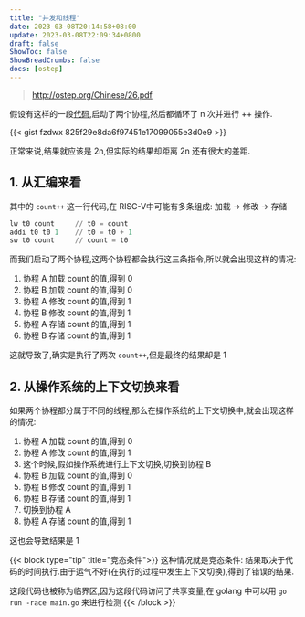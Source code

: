```yaml
---
title: "并发和线程"
date: 2023-03-08T20:14:58+08:00
update: 2023-03-08T22:09:34+0800
draft: false
ShowToc: false
ShowBreadCrumbs: false
docs: [ostep]
---
```


> http://ostep.org/Chinese/26.pdf

假设有这样的一段[代码](/code/jyyos_concurrency.go),启动了两个协程,然后都循环了 n 次并进行 ++ 操作.

{{< gist fzdwx 825f29e8da6f97451e17099055e3d0e9 >}}

正常来说,结果就应该是 2n,但实际的结果却距离 2n 还有很大的差距.

## 1. 从汇编来看

其中的 `count++` 这一行代码,在 RISC-V中可能有多条组成: 加载 -> 修改 -> 存储

```asm
lw t0 count     // t0 = count
addi t0 t0 1    // t0 = t0 + 1
sw t0 count     // count = t0
```

而我们启动了两个协程,这两个协程都会执行这三条指令,所以就会出现这样的情况:

1. 协程 A 加载 count 的值,得到 0
2. 协程 B 加载 count 的值,得到 0
3. 协程 A 修改 count 的值,得到 1
4. 协程 B 修改 count 的值,得到 1
5. 协程 A 存储 count 的值,得到 1
6. 协程 B 存储 count 的值,得到 1

这就导致了,确实是执行了两次 `count++`,但是最终的结果却是 1


## 2. 从操作系统的上下文切换来看

如果两个协程都分属于不同的线程,那么在操作系统的上下文切换中,就会出现这样的情况:

1. 协程 A 加载 count 的值,得到 0
2. 协程 A 修改 count 的值,得到 1
3. 这个时候,假如操作系统进行上下文切换,切换到协程 B
4. 协程 B 加载 count 的值,得到 0
5. 协程 B 修改 count 的值,得到 1
6. 协程 B 存储 count 的值,得到 1
7. 切换到协程 A
8. 协程 A 存储 count 的值,得到 1

这也会导致结果是 1


{{< block type="tip" title="竞态条件">}}
这种情况就是竞态条件: 结果取决于代码的时间执行.由于运气不好(在执行的过程中发生上下文切换),得到了错误的结果.

这段代码也被称为临界区,因为这段代码访问了共享变量,在 golang 中可以用 `go run -race main.go` 来进行检测
{{< /block >}} 